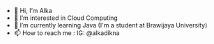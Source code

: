- 👋 Hi, I’m Alka
- 👀 I’m interested in Cloud Computing
- 🌱 I’m currently learning Java (I'm a student at Brawijaya University)
- 📫 How to reach me : IG: @alkadikna

<!---
alkadikna/alkadikna is a ✨ special ✨ repository because its `README.md` (this file) appears on your GitHub profile.
You can click the Preview link to take a look at your changes.
--->
